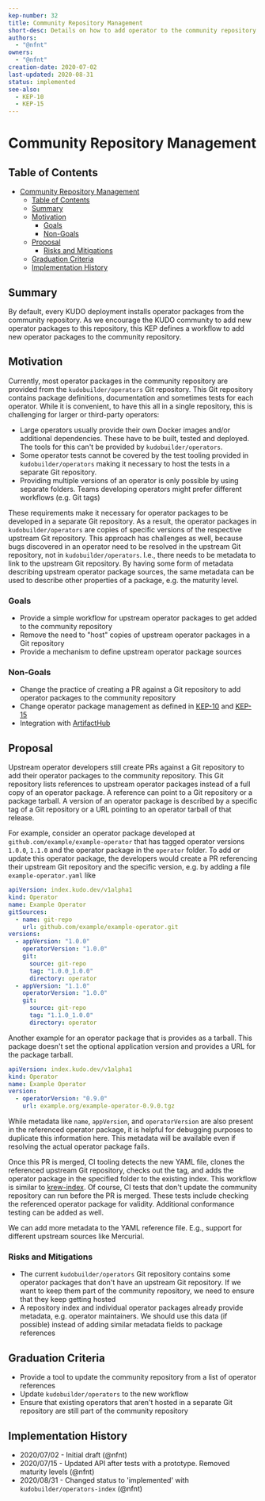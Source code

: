 ```yaml
---
kep-number: 32
title: Community Repository Management
short-desc: Details on how to add operator to the community repository
authors:
  - "@nfnt"
owners:
  - "@nfnt"
creation-date: 2020-07-02
last-updated: 2020-08-31
status: implemented
see-also:
  - KEP-10
  - KEP-15
---
```


# Community Repository Management

## Table of Contents

- [Community Repository Management](#community-repository-management)
  - [Table of Contents](#table-of-contents)
  - [Summary](#summary)
  - [Motivation](#motivation)
    - [Goals](#goals)
    - [Non-Goals](#non-goals)
  - [Proposal](#proposal)
    - [Risks and Mitigations](#risks-and-mitigations)
  - [Graduation Criteria](#graduation-criteria)
  - [Implementation History](#implementation-history)

## Summary

By default, every KUDO deployment installs operator packages from the community repository. As we encourage the KUDO community to add new operator packages to this repository, this KEP defines a workflow to add new operator packages to the community repository.

## Motivation

Currently, most operator packages in the community repository are provided from the `kudobuilder/operators` Git repository. This Git repository contains package definitions, documentation and sometimes tests for each operator. While it is convenient, to have this all in a single repository, this is challenging for larger or third-party operators:

- Large operators usually provide their own Docker images and/or additional dependencies. These have to be built, tested and deployed. The tools for this can't be provided by `kudobuilder/operators`.
- Some operator tests cannot be covered by the test tooling provided in `kudobuilder/operators` making it necessary to host the tests in a separate Git repository.
- Providing multiple versions of an operator is only possible by using separate folders. Teams developing operators might prefer different workflows (e.g. Git tags)

These requirements make it necessary for operator packages to be developed in a separate Git repository. As a result, the operator packages in `kudobuilder/operators` are copies of specific versions of the respective upstream Git repository. This approach has challenges as well, because bugs discovered in an operator need to be resolved in the upstream Git repository, not in `kudobuilder/operators`. I.e., there needs to be metadata to link to the upstream Git repository. By having some form of metadata describing upstream operator package sources, the same metadata can be used to describe other properties of a package, e.g. the maturity level.

### Goals

- Provide a simple workflow for upstream operator packages to get added to the community repository
- Remove the need to "host" copies of upstream operator packages in a Git repository
- Provide a mechanism to define upstream operator package sources

### Non-Goals

- Change the practice of creating a PR against a Git repository to add operator packages to the community repository
- Change operator package management as defined in [KEP-10](0010-package-manager.md) and [KEP-15](0015-repository-management.md)
- Integration with [ArtifactHub](https://artifacthub.io/)

## Proposal

Upstream operator developers still create PRs against a Git repository to add their operator packages to the community repository. This Git repository lists references to upstream operator packages instead of a full copy of an operator package. A reference can point to a Git repository or a package tarball. A version of an operator package is described by a specific tag of a Git repository or a URL pointing to an operator tarball of that release.

For example, consider an operator package developed at `github.com/example/example-operator` that has tagged operator versions `1.0.0`, `1.1.0` and the operator package in the `operator` folder. To add or update this operator package, the developers would create a PR referencing their upstream Git repository and the specific version, e.g. by adding a file `example-operator.yaml` like

```yaml
apiVersion: index.kudo.dev/v1alpha1
kind: Operator
name: Example Operator
gitSources:
  - name: git-repo
    url: github.com/example/example-operator.git
versions:
  - appVersion: "1.0.0"
    operatorVersion: "1.0.0"
    git:
      source: git-repo
      tag: "1.0.0_1.0.0"
      directory: operator
  - appVersion: "1.1.0"
    operatorVersion: "1.0.0"
    git:
      source: git-repo
      tag: "1.1.0_1.0.0"
      directory: operator
```

Another example for an operator package that is provides as a tarball. This package doesn't set the optional application version and provides a URL for the package tarball.

```yaml
apiVersion: index.kudo.dev/v1alpha1
kind: Operator
name: Example Operator
version:
  - operatorVersion: "0.9.0"
    url: example.org/example-operator-0.9.0.tgz
```

While metadata like `name`, `appVersion`, and `operatorVersion` are also present in the referenced operator package, it is helpful for debugging purposes to duplicate this information here. This metadata will be available even if resolving the actual operator package fails.

Once this PR is merged, CI tooling detects the new YAML file, clones the referenced upstream Git repository, checks out the tag, and adds the operator package in the specified folder to the existing index. This workflow is similar to [krew-index](https://github.com/kubernetes-sigs/krew-index). Of course, CI tests that don't update the community repository can run before the PR is merged. These tests include checking the referenced operator package for validity. Additional conformance testing can be added as well.

We can add more metadata to the YAML reference file. E.g., support for different upstream sources like Mercurial.

### Risks and Mitigations

- The current `kudobuilder/operators` Git repository contains some operator packages that don't have an upstream Git repository. If we want to keep them part of the community repository, we need to ensure that they keep getting hosted
- A repository index and individual operator packages already provide metadata, e.g. operator maintainers. We should use this data (if possible) instead of adding similar metadata fields to package references

## Graduation Criteria

- Provide a tool to update the community repository from a list of operator references
- Update `kudobuilder/operators` to the new workflow
- Ensure that existing operators that aren't hosted in a separate Git repository are still part of the community repository

## Implementation History

- 2020/07/02 - Initial draft (@nfnt)
- 2020/07/15 - Updated API after tests with a prototype. Removed maturity levels (@nfnt)
- 2020/08/31 - Changed status to 'implemented' with `kudobuilder/operators-index` (@nfnt)
